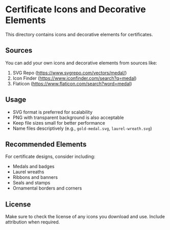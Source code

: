 # Certificate Icons and Decorative Elements

This directory contains icons and decorative elements for certificates.

## Sources

You can add your own icons and decorative elements from sources like:

1. SVG Repo (https://www.svgrepo.com/vectors/medal/)
2. Icon Finder (https://www.iconfinder.com/search?q=medal)
3. Flaticon (https://www.flaticon.com/search?word=medal)

## Usage

- SVG format is preferred for scalability
- PNG with transparent background is also acceptable
- Keep file sizes small for better performance
- Name files descriptively (e.g., `gold-medal.svg`, `laurel-wreath.svg`)

## Recommended Elements

For certificate designs, consider including:

- Medals and badges
- Laurel wreaths
- Ribbons and banners
- Seals and stamps
- Ornamental borders and corners

## License

Make sure to check the license of any icons you download and use. Include attribution when required. 